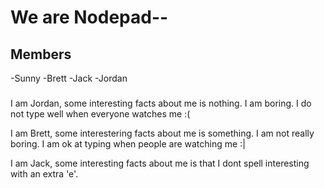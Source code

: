 # We are Nodepad--

## Members

-Sunny
-Brett
-Jack
-Jordan

###
I am Jordan, some interesting facts about me is nothing. I am boring. I do not type well when everyone watches me :(

I am Brett, some interestering facts about me is something. I am not really boring. I am ok at typing when people are watching me :|

I am Jack, some interesting facts about me is that I dont spell interesting with an extra 'e'.
